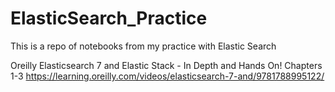 # ElasticSearch_Practice
This is a repo of notebooks from my practice with Elastic Search

Oreilly Elasticsearch 7 and Elastic Stack - In Depth and Hands On! Chapters 1-3
https://learning.oreilly.com/videos/elasticsearch-7-and/9781788995122/
